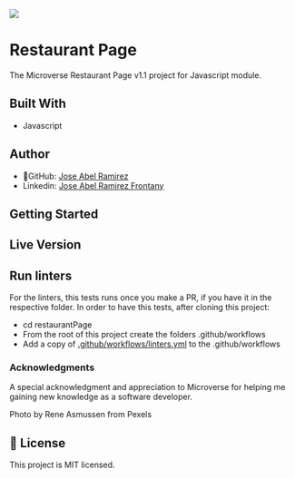 ![](https://img.shields.io/badge/Microverse-blueviolet)

# Restaurant Page

The Microverse Restaurant Page v1.1 project for Javascript module.


## Built With
- Javascript


## Author
- 👤GitHub: [Jose Abel Ramirez](https://github.com/jose-Abel)
- Linkedin: [Jose Abel Ramirez Frontany](https://www.linkedin.com/in/jose-abel-ramirez-frontany-7674a842/)

## Getting Started

## Live Version



## Run linters
For the linters, this tests runs once you make a PR, if you have it in the respective folder. In order to have this tests, after cloning this project:

 - cd restaurantPage
- From the root of this project create the folders .github/workflows
- Add a copy of [.github/workflows/linters.yml](https://github.com/microverseinc/linters-config/blob/master/javascript/.github/workflows/linters.yml) to the .github/workflows


### Acknowledgments
A special acknowledgment and appreciation to Microverse for helping me gaining new knowledge as a software developer.

Photo by Rene Asmussen from Pexels


## 📝 License
This project is MIT licensed.